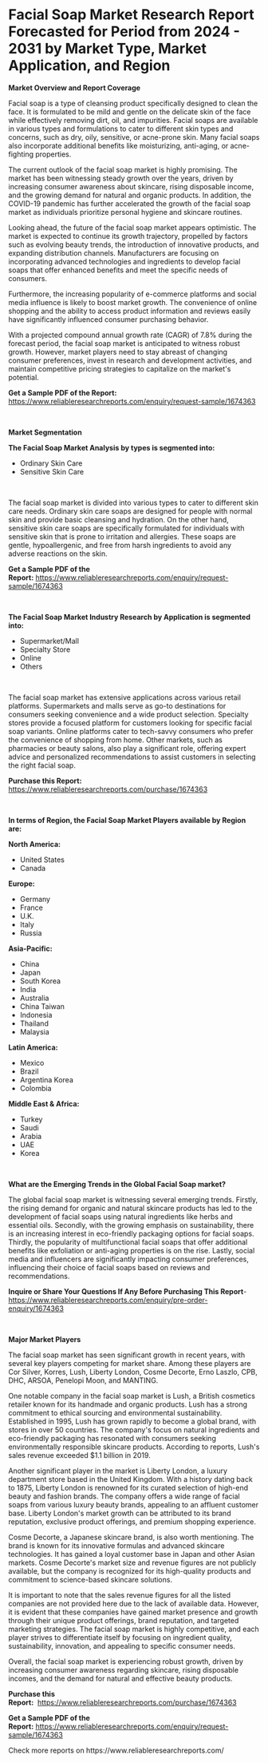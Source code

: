 <p><h1>Facial Soap Market Research Report Forecasted for Period from 2024 -  2031 by Market Type, Market Application, and Region</h1></p><p><strong>Market Overview and Report Coverage</strong></p>
<p><p>Facial soap is a type of cleansing product specifically designed to clean the face. It is formulated to be mild and gentle on the delicate skin of the face while effectively removing dirt, oil, and impurities. Facial soaps are available in various types and formulations to cater to different skin types and concerns, such as dry, oily, sensitive, or acne-prone skin. Many facial soaps also incorporate additional benefits like moisturizing, anti-aging, or acne-fighting properties.</p><p>The current outlook of the facial soap market is highly promising. The market has been witnessing steady growth over the years, driven by increasing consumer awareness about skincare, rising disposable income, and the growing demand for natural and organic products. In addition, the COVID-19 pandemic has further accelerated the growth of the facial soap market as individuals prioritize personal hygiene and skincare routines.</p><p>Looking ahead, the future of the facial soap market appears optimistic. The market is expected to continue its growth trajectory, propelled by factors such as evolving beauty trends, the introduction of innovative products, and expanding distribution channels. Manufacturers are focusing on incorporating advanced technologies and ingredients to develop facial soaps that offer enhanced benefits and meet the specific needs of consumers.</p><p>Furthermore, the increasing popularity of e-commerce platforms and social media influence is likely to boost market growth. The convenience of online shopping and the ability to access product information and reviews easily have significantly influenced consumer purchasing behavior.</p><p>With a projected compound annual growth rate (CAGR) of 7.8% during the forecast period, the facial soap market is anticipated to witness robust growth. However, market players need to stay abreast of changing consumer preferences, invest in research and development activities, and maintain competitive pricing strategies to capitalize on the market's potential.</p></p>
<p><strong>Get a Sample PDF of the Report:</strong> <a href="https://www.reliableresearchreports.com/enquiry/request-sample/1674363">https://www.reliableresearchreports.com/enquiry/request-sample/1674363</a></p>
<p>&nbsp;</p>
<p><strong>Market Segmentation</strong></p>
<p><strong>The Facial Soap Market Analysis by types is segmented into:</strong></p>
<p><ul><li>Ordinary Skin Care</li><li>Sensitive Skin Care</li></ul></p>
<p>&nbsp;</p>
<p><p>The facial soap market is divided into various types to cater to different skin care needs. Ordinary skin care soaps are designed for people with normal skin and provide basic cleansing and hydration. On the other hand, sensitive skin care soaps are specifically formulated for individuals with sensitive skin that is prone to irritation and allergies. These soaps are gentle, hypoallergenic, and free from harsh ingredients to avoid any adverse reactions on the skin.</p></p>
<p><strong>Get a Sample PDF of the Report:</strong>&nbsp;<a href="https://www.reliableresearchreports.com/enquiry/request-sample/1674363">https://www.reliableresearchreports.com/enquiry/request-sample/1674363</a></p>
<p>&nbsp;</p>
<p><strong>The Facial Soap Market Industry Research by Application is segmented into:</strong></p>
<p><ul><li>Supermarket/Mall</li><li>Specialty Store</li><li>Online</li><li>Others</li></ul></p>
<p>&nbsp;</p>
<p><p>The facial soap market has extensive applications across various retail platforms. Supermarkets and malls serve as go-to destinations for consumers seeking convenience and a wide product selection. Specialty stores provide a focused platform for customers looking for specific facial soap variants. Online platforms cater to tech-savvy consumers who prefer the convenience of shopping from home. Other markets, such as pharmacies or beauty salons, also play a significant role, offering expert advice and personalized recommendations to assist customers in selecting the right facial soap.</p></p>
<p><strong>Purchase this Report:</strong>&nbsp; <a href="https://www.reliableresearchreports.com/purchase/1674363">https://www.reliableresearchreports.com/purchase/1674363</a></p>
<p>&nbsp;</p>
<p><strong>In terms of Region, the Facial Soap Market Players available by Region are:</strong></p>
<p>
    <p> <strong> North America: </strong>
        <ul>
            <li>United States</li>
            <li>Canada</li>
        </ul>
        </p> 
    <p> <strong> Europe: </strong>
        <ul>
            <li>Germany</li>
            <li>France</li>
            <li>U.K.</li>
            <li>Italy</li>
            <li>Russia</li>
        </ul>
        </p> 
    <p> <strong> Asia-Pacific: </strong>
        <ul>
            <li>China</li>
            <li>Japan</li>
            <li>South Korea</li>
            <li>India</li>
            <li>Australia</li>
            <li>China Taiwan</li>
            <li>Indonesia</li>
            <li>Thailand</li>
            <li>Malaysia</li>
        </ul>
        </p> 
    <p> <strong> Latin America: </strong>
        <ul>
            <li>Mexico</li>
            <li>Brazil</li>
            <li>Argentina Korea</li>
            <li>Colombia</li>
        </ul>
        </p> 
    <p> <strong> Middle East & Africa: </strong>
        <ul>
            <li>Turkey</li>
            <li>Saudi</li>
            <li>Arabia</li>
            <li>UAE</li>
            <li>Korea</li>
        </ul>
    </p>
    </p>
<p>&nbsp;</p>
<p><strong>What are the Emerging Trends in the Global Facial Soap market?</strong></p>
<p><p>The global facial soap market is witnessing several emerging trends. Firstly, the rising demand for organic and natural skincare products has led to the development of facial soaps using natural ingredients like herbs and essential oils. Secondly, with the growing emphasis on sustainability, there is an increasing interest in eco-friendly packaging options for facial soaps. Thirdly, the popularity of multifunctional facial soaps that offer additional benefits like exfoliation or anti-aging properties is on the rise. Lastly, social media and influencers are significantly impacting consumer preferences, influencing their choice of facial soaps based on reviews and recommendations.</p></p>
<p><strong>Inquire or Share Your Questions If Any Before Purchasing This Report</strong>- <a href="https://www.reliableresearchreports.com/enquiry/pre-order-enquiry/1674363">https://www.reliableresearchreports.com/enquiry/pre-order-enquiry/1674363</a></p>
<p>&nbsp;</p>
<p><strong>Major Market Players</strong></p>
<p><p>The facial soap market has seen significant growth in recent years, with several key players competing for market share. Among these players are Cor Silver, Korres, Lush, Liberty London, Cosme Decorte, Erno Laszlo, CPB, DHC, ARSOA, Penelopi Moon, and MANTING.</p><p>One notable company in the facial soap market is Lush, a British cosmetics retailer known for its handmade and organic products. Lush has a strong commitment to ethical sourcing and environmental sustainability. Established in 1995, Lush has grown rapidly to become a global brand, with stores in over 50 countries. The company's focus on natural ingredients and eco-friendly packaging has resonated with consumers seeking environmentally responsible skincare products. According to reports, Lush's sales revenue exceeded $1.1 billion in 2019.</p><p>Another significant player in the market is Liberty London, a luxury department store based in the United Kingdom. With a history dating back to 1875, Liberty London is renowned for its curated selection of high-end beauty and fashion brands. The company offers a wide range of facial soaps from various luxury beauty brands, appealing to an affluent customer base. Liberty London's market growth can be attributed to its brand reputation, exclusive product offerings, and premium shopping experience.</p><p>Cosme Decorte, a Japanese skincare brand, is also worth mentioning. The brand is known for its innovative formulas and advanced skincare technologies. It has gained a loyal customer base in Japan and other Asian markets. Cosme Decorte's market size and revenue figures are not publicly available, but the company is recognized for its high-quality products and commitment to science-based skincare solutions.</p><p>It is important to note that the sales revenue figures for all the listed companies are not provided here due to the lack of available data. However, it is evident that these companies have gained market presence and growth through their unique product offerings, brand reputation, and targeted marketing strategies. The facial soap market is highly competitive, and each player strives to differentiate itself by focusing on ingredient quality, sustainability, innovation, and appealing to specific consumer needs.</p><p>Overall, the facial soap market is experiencing robust growth, driven by increasing consumer awareness regarding skincare, rising disposable incomes, and the demand for natural and effective beauty products.</p></p>
<p><strong>Purchase this Report:</strong>&nbsp;&nbsp;<a href="https://www.reliableresearchreports.com/purchase/1674363">https://www.reliableresearchreports.com/purchase/1674363</a></p>
<p></p>
<p><strong>Get a Sample PDF of the Report:</strong>&nbsp;<a href="https://www.reliableresearchreports.com/enquiry/request-sample/1674363">https://www.reliableresearchreports.com/enquiry/request-sample/1674363</a></p>
<p>Check more reports on https://www.reliableresearchreports.com/</p>